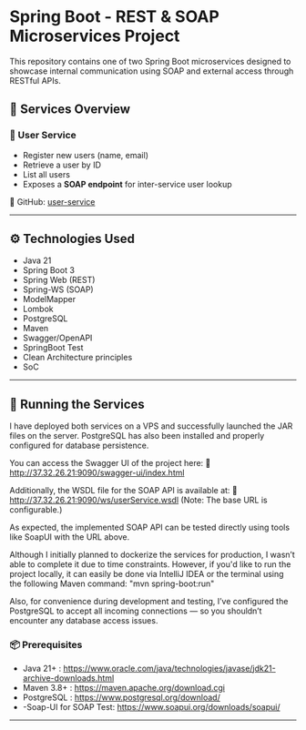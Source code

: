 # Spring Boot - REST & SOAP Microservices Project

This repository contains one of two Spring Boot microservices designed to showcase internal communication using SOAP and external access through RESTful APIs.

## 🧩 Services Overview

### 🔹 User Service
- Register new users (name, email)
- Retrieve a user by ID
- List all users
- Exposes a **SOAP endpoint** for inter-service user lookup

🔗 GitHub: [user-service](https://github.com/VahidMousavii/user-service)

---

## ⚙️ Technologies Used

- Java 21
- Spring Boot 3
- Spring Web (REST)
- Spring-WS (SOAP)
- ModelMapper
- Lombok
- PostgreSQL
- Maven
- Swagger/OpenAPI
- SpringBoot Test
- Clean Architecture principles
- SoC

---

## 🚀 Running the Services

I have deployed both services on a VPS and successfully launched the JAR files on the server.
PostgreSQL has also been installed and properly configured for database persistence.

You can access the Swagger UI of the project here:
🔗 http://37.32.26.21:9090/swagger-ui/index.html

Additionally, the WSDL file for the SOAP API is available at:
🔗 http://37.32.26.21:9090/ws/userService.wsdl
(Note: The base URL is configurable.)

As expected, the implemented SOAP API can be tested directly using tools like SoapUI with the URL above.

Although I initially planned to dockerize the services for production, I wasn’t able to complete it due to time constraints.
However, if you'd like to run the project locally, it can easily be done via IntelliJ IDEA or the terminal using the following Maven command:  "mvn spring-boot:run"

Also, for convenience during development and testing, I’ve configured the PostgreSQL to accept all incoming connections — so you shouldn’t encounter any database access issues.


### 📦 Prerequisites
- Java 21+ : https://www.oracle.com/java/technologies/javase/jdk21-archive-downloads.html
- Maven 3.8+  : https://maven.apache.org/download.cgi
- PostgreSQL  : https://www.postgresql.org/download/
- -Soap-UI for SOAP Test: https://www.soapui.org/downloads/soapui/

---

